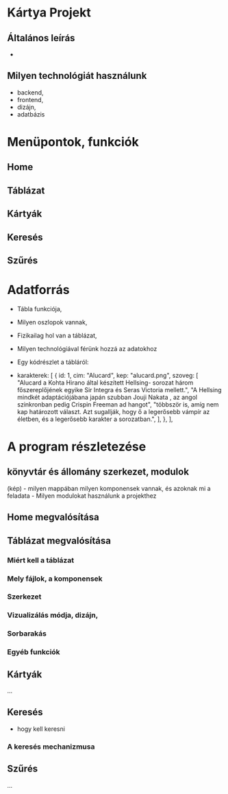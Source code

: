 # Kártya Projekt

## Általános leírás

- 

## Milyen technológiát használunk

- backend,
- frontend,
- dizájn,
- adatbázis

# Menüpontok, funkciók

## Home

## Táblázat

## Kártyák

## Keresés

## Szűrés

# Adatforrás

- Tábla funkciója,
- Milyen oszlopok vannak,
- Fizikailag hol van a táblázat,
- Milyen technológiával férünk hozzá az adatokhoz

- Egy kódrészlet a tábláról:

- karakterek: [
        {
          id: 1,
          cim: "Alucard",
          kep: "alucard.png",
          szoveg: [
            "Alucard a Kohta Hirano által készített Hellsing- sorozat három főszereplőjének egyike Sir Integra és Seras Victoria mellett.",
            "A Hellsing mindkét adaptációjábana japán szubban Jouji Nakata , az angol szinkronban pedig Crispin Freeman ad hangot",
            "többször is, amíg nem kap határozott választ. Azt sugallják, hogy ő a legerősebb vámpír az életben, és a legerősebb karakter a sorozatban.",
          ],
        },
    ],

# A program részletezése

## könyvtár és állomány szerkezet, modulok

(kép) - milyen mappában milyen komponensek vannak, és azoknak mi a feladata - Milyen modulokat használunk a projekthez

## Home megvalósítása

## Táblázat megvalósítása

### Miért kell a táblázat

### Mely fájlok, a komponensek

### Szerkezet

### Vizualizálás módja, dizájn,

### Sorbarakás

### Egyéb funkciók

## Kártyák

...

## Keresés

- hogy kell keresni

### A keresés mechanizmusa

## Szűrés

...



